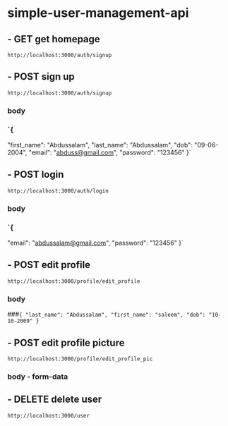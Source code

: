 # simple-user-management-api
## - **GET** get homepage
`http://localhost:3000/auth/signup`
## - **POST** sign up
`http://localhost:3000/auth/signup`
### **body**
### `{
  "first_name": "Abdussalam",
  "last_name": "Abdussalam",
  "dob": "09-06-2004",
  "email": "abduss@gmail.com",
  "password": "123456"
}`

## - **POST** login
`http://localhost:3000/auth/login`
### **body**
### `{
  "email": "abdussalam@gmail.com",
  "password": "123456"
}`

## - **POST** edit profile
`http://localhost:3000/profile/edit_profile`
### **body**
###`{
  "last_name": "Abdussalam",
  "first_name": "saleem",
  "dob": "10-10-2009"
}` 

## - **POST** edit profile picture
`http://localhost:3000/profile/edit_profile_pic`
### **body** - form-data

## - **DELETE** delete user
`http://localhost:3000/user`

